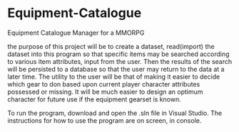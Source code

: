# Equipment-Catalogue
Equipment Catalogue Manager for a MMORPG



 the purpose of this project will be to create a dataset, read(import) the dataset 
 into this program so that specific items may be searched according to various
 item attributes, input from the user.  Then the results of the search will be
 persisted to a database so that the user may return to the data at a later time.
 The utility to the user will be that of making it easier to decide which gear to 
 don based upon current player character attributes possessed or missing.
 It will be much easier to design an optimum character for future use if the 
 equipment gearset is known.

To run the program, download and open the .sln file in Visual Studio.  The instructions for how to use the program are on screen, in console.


